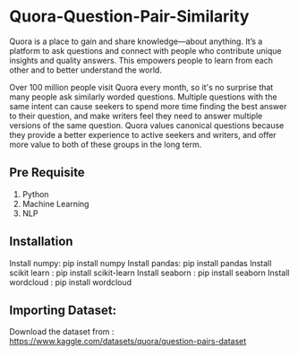 # Quora-Question-Pair-Similarity
Quora is a place to gain and share knowledge—about anything. It’s a platform to ask questions and connect with people who contribute unique insights and quality answers. 
This empowers people to learn from each other and to better understand the world.

Over 100 million people visit Quora every month, so it's no surprise that many people ask similarly worded questions. Multiple questions with the same intent can cause 
seekers to spend more time finding the best answer to their question, and make writers feel they need to answer multiple versions of the same question. 
Quora values canonical questions because they provide a better experience to active seekers and writers, and offer more value to both of these groups in the long term.


## Pre Requisite
  1. Python 
  2. Machine Learning
  3. NLP

## Installation 
  Install numpy: pip install numpy
  Install pandas: pip install pandas
  Install scikit learn : pip install scikit-learn
  Install seaborn : pip install seaborn
  Install wordcloud : pip install wordcloud
  
## Importing Dataset:
  Download the dataset from : https://www.kaggle.com/datasets/quora/question-pairs-dataset 



  
    
